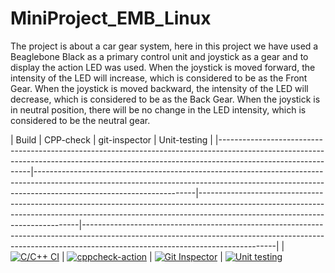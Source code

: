 # MiniProject_EMB_Linux
      
 The project is about a car gear system, here in this project we have used a Beaglebone Black as a primary control unit and joystick as a gear and to display the action LED was used.
 When the joystick is moved forward, the intensity of the LED will increase, which is considered to be as the Front Gear.
 When the joystick is moved backward, the intensity of the LED will decrease, which is considered to be as the Back Gear.
 When the joystick is in neutral position, there will be no change in the LED intensity, which is considered to be the neutral gear.

| Build                                                                                                                                                                                     | CPP-check                                                                                                                                                                                          | git-inspector                                                                                                                                                                                              | Unit-testing
|
|-------------------------------------------------------------------------------------------------------------------------------------------------------------------------------------------|----------------------------------------------------------------------------------------------------------------------------------------------------------------------------------------------------|------------------------------------------------------------------------------------------------------------------------------------------------------------------------------------------------------------|------------------------------------------------------------------------------------------------------------------------------------------------------------------------------------------------------------|
| [![C/C++ CI](https://github.com/99003527/MiniProject_EMB_Linux/actions/workflows/c-build.yml/badge.svg)](https://github.com/99003527/MiniProject_EMB_Linux/actions/workflows/c-build.yml) | [![cppcheck-action](https://github.com/99003527/MiniProject_EMB_Linux/actions/workflows/cppcheck.yml/badge.svg)](https://github.com/99003527/MiniProject_EMB_Linux/actions/workflows/cppcheck.yml) | [![Git Inspector](https://github.com/99003527/MiniProject_EMB_Linux/actions/workflows/git-inspector.yml/badge.svg)](https://github.com/99003527/MiniProject_EMB_Linux/actions/workflows/git-inspector.yml) | [![Unit testing](https://github.com/99003527/MiniProject_EMB_Linux/actions/workflows/unit-test.yml/badge.svg)](https://github.com/99003527/MiniProject_EMB_Linux/actions/workflows/unit-test.yml)

